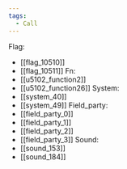 ```yaml
---
tags:
  - Call
---
```

Flag:
- [[flag_10510]]
- [[flag_10511]]
Fn:
- [[u5102_function2]]
- [[u5102_function26]]
System:
- [[system_40]]
- [[system_49]]
Field_party:
- [[field_party_0]]
- [[field_party_1]]
- [[field_party_2]]
- [[field_party_3]]
Sound:
- [[sound_153]]
- [[sound_184]]
